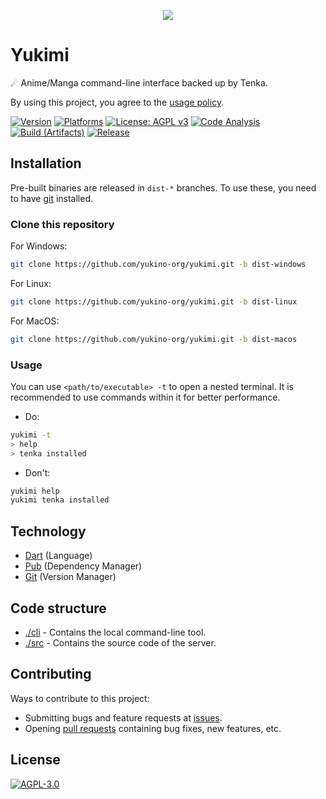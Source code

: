 <p align="center">
    <img src="https://github.com/yukino-org/media/blob/main/images/subbanners/gh-yukimi-banner.png?raw=true">
</p>

# Yukimi

☄ Anime/Manga command-line interface backed up by Tenka.

By using this project, you agree to the [usage policy](https://yukino-org.github.io/wiki/tenka/disclaimer/).

[![Version](https://img.shields.io/endpoint?url=https://raw.githubusercontent.com/yukino-org/yukimi/dist-data/badge-endpoint.json)](https://github.com/yukino-org/yukimi/)
[![Platforms](https://img.shields.io/static/v1?label=platforms&message=windows%20|%20linux%20|%20macos&color=lightgrey)](https://github.com/yukino-org/yukimi/)
[![License: AGPL v3](https://img.shields.io/badge/License-AGPL_v3-blue.svg)](https://www.gnu.org/licenses/agpl-3.0)
[![Code Analysis](https://github.com/yukino-org/yukimi/actions/workflows/code-analysis.yml/badge.svg)](https://github.com/yukino-org/yukimi/actions/workflows/code-analysis.yml)
[![Build (Artifacts)](https://github.com/yukino-org/yukimi/actions/workflows/build-artifacts.yml/badge.svg)](https://github.com/yukino-org/yukimi/actions/workflows/build-artifacts.yml)
[![Release](https://github.com/yukino-org/yukimi/actions/workflows/release.yml/badge.svg)](https://github.com/yukino-org/yukimi/actions/workflows/release.yml)

## Installation

Pre-built binaries are released in `dist-*` branches. To use these, you need to have [git](https://git-scm.com/) installed.

### Clone this repository

For Windows:

```bash
git clone https://github.com/yukino-org/yukimi.git -b dist-windows
```

For Linux:

```bash
git clone https://github.com/yukino-org/yukimi.git -b dist-linux
```

For MacOS:

```bash
git clone https://github.com/yukino-org/yukimi.git -b dist-macos
```

### Usage

You can use `<path/to/executable> -t` to open a nested terminal. It is recommended to use commands within it for better performance.

-   Do:

```bash
yukimi -t
> help
> tenka installed
```

-   Don't:

```bash
yukimi help
yukimi tenka installed
```

## Technology

-   [Dart](https://dart.dev/) (Language)
-   [Pub](https://pub.dev/) (Dependency Manager)
-   [Git](https://git-scm.com/) (Version Manager)

## Code structure

-   [./cli](./cli) - Contains the local command-line tool.
-   [./src](./src) - Contains the source code of the server.

## Contributing

Ways to contribute to this project:

-   Submitting bugs and feature requests at [issues](https://github.com/yukino-org/yukimi/issues).
-   Opening [pull requests](https://github.com/yukino-org/yukimi/pulls) containing bug fixes, new features, etc.

## License

[![AGPL-3.0](https://github.com/yukino-org/media/blob/main/images/license-logo/agplv3.png?raw=true)](./LICENSE)
